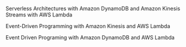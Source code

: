 Serverless Architectures with Amazon DynamoDB and Amazon Kinesis Streams with AWS Lambda

 Event-Driven Programming with Amazon Kinesis and AWS Lambda

 Event Driven Programing with Amazon DynamoDB and AWS Lambda
